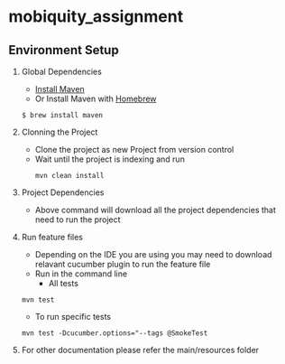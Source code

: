 # mobiquity_assignment
## Environment Setup

1. Global Dependencies
    * [Install Maven](https://maven.apache.org/install.html)
    * Or Install Maven with [Homebrew](http://brew.sh/)
    ```
    $ brew install maven
    ```
2. Clonning the Project
    * Clone the project as new Project from version control
    * Wait until the project is indexing and run 
       ```
       mvn clean install
      
3. Project Dependencies
	* Above command will download all the project dependencies that need to run the project
 
4. Run feature files
	* Depending on the IDE you are using you may need to download relavant cucumber plugin to run the feature file
	* Run in the command line
	   * All tests
	```
	mvn test 
	```
	
	  * To run specific tests
	```
	mvn test -Dcucumber.options="--tags @SmokeTest
	```
  
5. For other documentation please refer the main/resources folder
